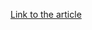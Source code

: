 [Link to the article](https://thehackernews.com/2024/11/cisa-urges-agencies-to-patch-critical.html)
